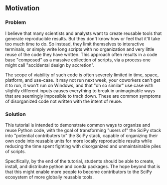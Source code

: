 ## Motivation

### Problem

I believe that many scientists and analysts want to create reusable tools that generate reproducible results. But they don't know how or feel that it'll take too much time to do. So instead, they limit themselves to interactive terminals, or simply write long scripts with no organization and very little reuse of the code they have written. This approach often results in a code base "composed" as a massive collection of scripts, via a process one might call "accidental design by accretion".

The scope of viability of such code is often severely limited in time, space, platform, and use-case. It may not run next week, your coworkers can't get it to run, it won't run on Windows, and that "oh so similar" use case with slightly different inputs causes everything to break in unimaginable ways that are seemingly impossible to track down. These are common symptoms of disorganized code not written with the intent of reuse.

### Solution

This tutorial is intended to demonstrate common ways to organize and reuse Python code, with the goal of transforming "users of" the SciPy stack into "potential contributers to" the SciPy stack, capable of organizing their own code into reusable units for more locally reproducible results while reducing the time spent fighting with disorganized and unmaintainable piles of scripts. 

Specifically, by the end of the tutorial, students should be able to create, install, and distribute python and conda packages. The hope beyond that is that this might enable more people to become contributors to the SciPy ecosystem of more globally reusable tools.